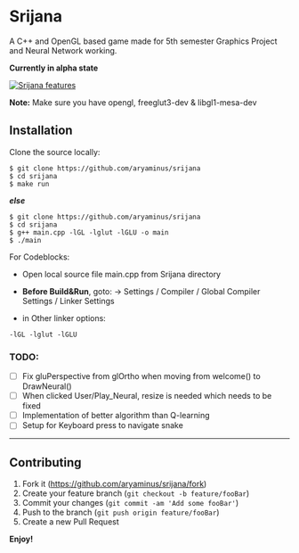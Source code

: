 # Srijana
A C++ and OpenGL based game made for 5th semester Graphics Project and Neural Network working.

**Currently in alpha state**

[![Srijana features](https://i.imgur.com/6hHWMm7.gif)](https://github.com/aryaminus/srijana)

**Note:**
Make sure you have opengl, freeglut3-dev & libgl1-mesa-dev 

## Installation

Clone the source locally:
```
$ git clone https://github.com/aryaminus/srijana
$ cd srijana
$ make run
```
***else***
```
$ git clone https://github.com/aryaminus/srijana
$ cd srijana
$ g++ main.cpp -lGL -lglut -lGLU -o main
$ ./main
```

For Codeblocks:

- Open local source file main.cpp from Srijana directory

- **Before Build&Run**, goto:
-> Settings / Compiler / Global Compiler Settings / Linker Settings

- in Other linker options:
```
-lGL -lglut -lGLU
```

### TODO:
- [ ] Fix gluPerspective from glOrtho when moving from welcome() to DrawNeural()
- [ ] When clicked User/Play_Neural, resize is needed which needs to be fixed
- [ ] Implementation of better algorithm than Q-learning
- [ ] Setup for Keyboard press to navigate snake

-----------------------------------------------------------------------------------------------------------

## Contributing

1. Fork it (<https://github.com/aryaminus/srijana/fork>)
2. Create your feature branch (`git checkout -b feature/fooBar`)
3. Commit your changes (`git commit -am 'Add some fooBar'`)
4. Push to the branch (`git push origin feature/fooBar`)
5. Create a new Pull Request

**Enjoy!**

